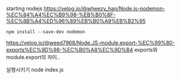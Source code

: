 starting nodejs
https://velog.io/@wheezy_han/Node.js-nodemon-%EC%84%A4%EC%B9%98-%EB%B0%8F-%EC%8B%A4%ED%96%89%EB%B0%A9%EB%B2%95

```
npm install --save-dev nodemon
```

https://velog.io/@weed7968/Node.JS-module.export-%EC%99%80-exports%EC%9D%98-%EC%B0%A8%EC%9D%B4
exports와 module.export의 차이..

실행시키기
node index.js